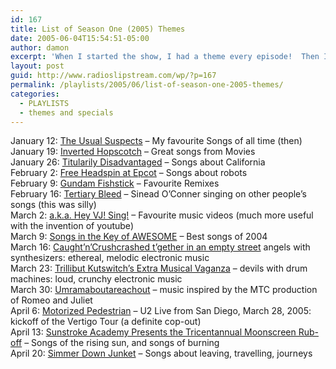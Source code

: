 ```yaml
---
id: 167
title: List of Season One (2005) Themes
date: 2005-06-04T15:54:51-05:00
author: damon
excerpt: 'When I started the show, I had a theme every episode!  Then I got lazy.  This catalogues those in a single handy spot.'
layout: post
guid: http://www.radioslipstream.com/wp/?p=167
permalink: /playlists/2005/06/list-of-season-one-2005-themes/
categories:
  - PLAYLISTS
  - themes and specials
---
```

January 12: [The Usual Suspects](?p=111) – My favourite Songs of all time (then)  
January 19: [Inverted Hopscotch](?p=110) – Great songs from Movies  
January 26: [Titularily Disadvantaged](?p=109) – Songs about California  
February 2: [Free Headspin at Epcot](?p=108) – Songs about robots  
February 9: [Gundam Fishstick](?p=107) – Favourite Remixes  
February 16: [Tertiary Bleed](?p=106) – Sinead O’Conner singing on other people’s songs (this was silly)  
March 2: [a.k.a. Hey VJ! Sing!](?p=105) – Favourite music videos (much more useful with the invention of youtube)  
March 9: [Songs in the Key of AWESOME](?p=104) – Best songs of 2004  
March 16: [Caught’n’Crushcrashed t’gether in an empty street](?p=103) angels with synthesizers: ethereal, melodic electronic music  
March 23: [Trillibut Kutswitch’s Extra Musical Vaganza](?p=102) – devils with drum machines: loud, crunchy electronic music  
March 30: [Umramaboutareachout](?p=101) – music inspired by the MTC production of Romeo and Juliet  
April 6: [Motorized Pedestrian](?p=100) – U2 Live from San Diego, March 28, 2005: kickoff of the Vertigo Tour (a definite cop-out)  
April 13: [Sunstroke Academy Presents the Tricentannual Moonscreen Rub-off](?p=99) – Songs of the rising sun, and songs of burning  
April 20: [Simmer Down Junket](?p=98) – Songs about leaving, travelling, journeys